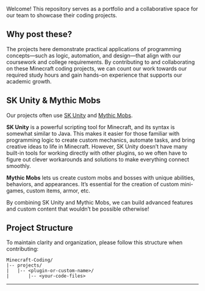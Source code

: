 Welcome! This repository serves as a portfolio and a collaborative space for our team to showcase their coding projects.

## Why post these?

The projects here demonstrate practical applications of programming concepts—such as logic, automation, and design—that align with our coursework and college requirements. 
By contributing to and collaborating on these Minecraft coding projects, we can count our work towards our required study hours and gain hands-on experience that supports our academic growth.

## SK Unity & Mythic Mobs

Our projects often use [SK Unity](https://github.com/SkUnity/skUnity-Docs) and [Mythic Mobs](https://mythicmobs.net/).

**SK Unity** is a powerful scripting tool for Minecraft, and its syntax is somewhat similar to Java. 
This makes it easier for those familiar with programming logic to create custom mechanics, automate tasks, and bring creative ideas to life in Minecraft. However, SK Unity doesn’t have many built-in tools for working directly with other plugins, so we often have to figure out clever workarounds and solutions to make everything connect smoothly.

**Mythic Mobs** lets us create custom mobs and bosses with unique abilities, behaviors, and appearances. 
It’s essential for the creation of custom mini-games, custom items, armor, etc.

By combining SK Unity and Mythic Mobs, we can build advanced features and custom content that wouldn’t be possible otherwise!

## Project Structure

To maintain clarity and organization, please follow this structure when contributing:

```
Minecraft-Coding/
|-- projects/
|   |-- <plugin-or-custom-name>/
|       |-- <your-code-files>
```

---
